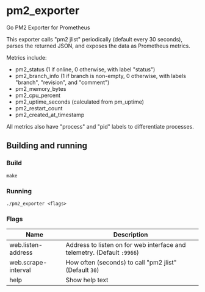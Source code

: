 # pm2_exporter

Go PM2 Exporter for Prometheus

This exporter calls "pm2 jlist" periodically (default every 30 seconds),
parses the returned JSON, and exposes the data as Prometheus metrics.

Metrics include:
- pm2_status (1 if online, 0 otherwise, with label "status")
- pm2_branch_info (1 if branch is non-empty, 0 otherwise, with labels "branch", "revision", and "comment")
- pm2_memory_bytes
- pm2_cpu_percent
- pm2_uptime_seconds (calculated from pm_uptime)
- pm2_restart_count
- pm2_created_at_timestamp

All metrics also have "process" and "pid" labels to differentiate processes.

## Building and running

### Build

```
make
```

### Running

```
./pm2_exporter <flags>
```

### Flags

Name                                       | Description
-------------------------------------------|--------------------------------------------------------------------------------------------------
web.listen-address                         | Address to listen on for web interface and telemetry. (Default `:9966`)
web.scrape-interval                        | How often (seconds) to call "pm2 jlist" (Default `30`)
help                                       | Show help text